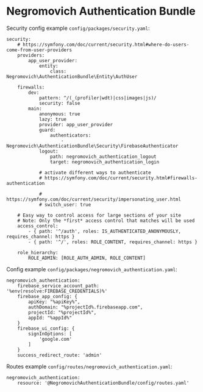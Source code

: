 # Negromovich Authentication Bundle

Security config example `config/packages/security.yaml`:

    security:
        # https://symfony.com/doc/current/security.html#where-do-users-come-from-user-providers
        providers:
            app_user_provider:
                entity:
                    class: Negromovich\AuthenticationBundle\Entity\AuthUser
    
        firewalls:
            dev:
                pattern: ^/(_(profiler|wdt)|css|images|js)/
                security: false
            main:
                anonymous: true
                lazy: true
                provider: app_user_provider
                guard:
                    authenticators:
                        - Negromovich\AuthenticationBundle\Security\FirebaseAuthenticator
                logout:
                    path: negromovich_authentication_logout
                    target: negromovich_authentication_login
    
                # activate different ways to authenticate
                # https://symfony.com/doc/current/security.html#firewalls-authentication
    
                # https://symfony.com/doc/current/security/impersonating_user.html
                # switch_user: true
    
        # Easy way to control access for large sections of your site
        # Note: Only the *first* access control that matches will be used
        access_control:
            - { path: '^/auth', roles: IS_AUTHENTICATED_ANONYMOUSLY, requires_channel: https }
            - { path: '^/', roles: ROLE_CONTENT, requires_channel: https }
    
        role_hierarchy:
            ROLE_ADMIN: [ROLE_AUTH_ADMIN, ROLE_CONTENT]

Config example `config/packages/negromovich_authentication.yaml`:

    negromovich_authentication:
        firebase_service_account_path: '%env(resolve:FIREBASE_CREDENTIALS)%'
        firebase_app_config: {
            apiKey: "%apiKey%",
            authDomain: "%projectId%.firebaseapp.com",
            projectId: "%projectId%",
            appId: "%appId%"
        }
        firebase_ui_config: {
            signInOptions: [
                'google.com'
            ]
        }
        success_redirect_route: 'admin'

Routes example `config/routes/negromovich_authentication.yaml`:

    negromovich_authentication:
        resource: '@NegromovichAuthenticationBundle/config/routes.yaml'
